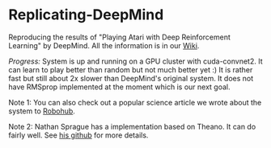 Replicating-DeepMind
====================

Reproducing the results of "Playing Atari with Deep Reinforcement Learning" by DeepMind. All the information is in our [Wiki](https://github.com/kristjankorjus/Replicating-DeepMind/wiki).

*Progress:* System is up and running on a GPU cluster with cuda-convnet2. It can learn to play better than random but not much better yet :) It is rather fast but still about 2x slower than DeepMind's original system. It does not have RMSprop implemented at the moment which is our next goal. 

Note 1: You can also check out a popular science article we wrote about the system to [Robohub](http://robohub.org/artificial-general-intelligence-that-plays-atari-video-games-how-did-deepmind-do-it/).

Note 2: Nathan Sprague has a implementation based on Theano. It can do fairly well. See [his github](https://github.com/spragunr/deep_q_rl) for more details.
